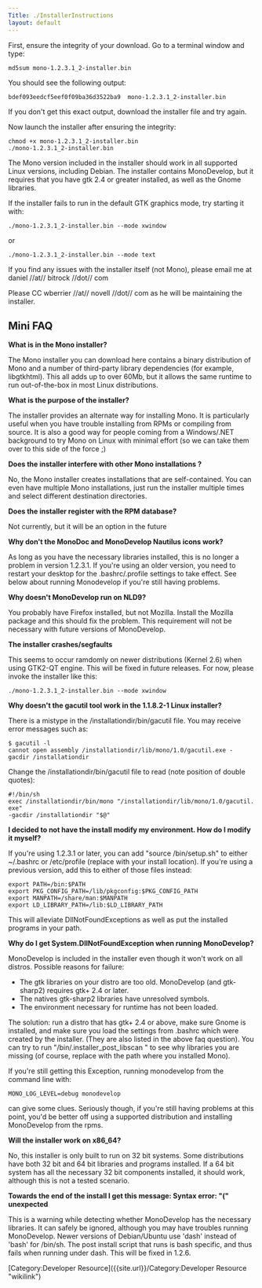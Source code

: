 ```yaml
---
Title: ./InstallerInstructions
layout: default
---
```


First, ensure the integrity of your download. Go to a terminal window
and type:

`md5sum mono-1.2.3.1_2-installer.bin`

You should see the following output:

`bdef093eedcf5eef0f09ba36d3522ba9  mono-1.2.3.1_2-installer.bin`

If you don't get this exact output, download the installer file and try
again.

Now launch the installer after ensuring the integrity:

`chmod +x mono-1.2.3.1_2-installer.bin`\
`./mono-1.2.3.1_2-installer.bin`

The Mono version included in the installer should work in all supported
Linux versions, including Debian. The installer contains MonoDevelop,
but it requires that you have gtk 2.4 or greater installed, as well as
the Gnome libraries.

If the installer fails to run in the default GTK graphics mode, try
starting it with:

`./mono-1.2.3.1_2-installer.bin --mode xwindow`

or

`./mono-1.2.3.1_2-installer.bin --mode text`

If you find any issues with the installer itself (not Mono), please
email me at daniel //at// bitrock //dot// com

Please CC wberrier //at// novell //dot// com as he will be maintaining
the installer.

Mini FAQ
--------

**What is in the Mono installer?**

The Mono installer you can download here contains a binary distribution
of Mono and a number of third-party library dependencies (for example,
libgtkhtml). This all adds up to over 60Mb, but it allows the same
runtime to run out-of-the-box in most Linux distributions.

**What is the purpose of the installer?**

The installer provides an alternate way for installing Mono. It is
particularly useful when you have trouble installing from RPMs or
compiling from source. It is also a good way for people coming from a
Windows/.NET background to try Mono on Linux with minimal effort (so we
can take them over to this side of the force ;)

**Does the installer interfere with other Mono installations ?**

No, the Mono installer creates installations that are self-contained.
You can even have multiple Mono installations, just run the installer
multiple times and select different destination directories.

**Does the installer register with the RPM database?**

Not currently, but it will be an option in the future

**Why don't the MonoDoc and MonoDevelop Nautilus icons work?**

As long as you have the necessary libraries installed, this is no longer
a problem in version 1.2.3.1. If you're using an older version, you need
to restart your desktop for the .bashrc/.profile settings to take
effect. See below about running Monodevelop if you're still having
problems.

**Why doesn't MonoDevelop run on NLD9?**

You probably have Firefox installed, but not Mozilla. Install the
Mozilla package and this should fix the problem. This requirement will
not be necessary with future versions of MonoDevelop.

**The installer crashes/segfaults**

This seems to occur ramdomly on newer distributions (Kernel 2.6) when
using GTK2-QT engine. This will be fixed in future releases. For now,
please invoke the installer like this:

`./mono-1.2.3.1_2-installer.bin --mode xwindow`

**Why doesn't the gacutil tool work in the 1.1.8.2-1 Linux installer?**

There is a mistype in the /installationdir/bin/gacutil file. You may
receive error messages such as:

`$ gacutil -l`\
`cannot open assembly /installationdir/lib/mono/1.0/gacutil.exe -gacdir /installationdir`

Change the /installationdir/bin/gacutil file to read (note position of
double quotes):

`#!/bin/sh`\
`exec /installationdir/bin/mono "/installationdir/lib/mono/1.0/gacutil.exe"`\
`-gacdir /installationdir "$@"`

**I decided to not have the install modify my environment. How do I
modify it myself?**

If you're using 1.2.3.1 or later, you can add "source
<installdir>/bin/setup.sh" to either \~/.bashrc or /etc/profile (replace
<installdir> with your install location). If you're using a previous
version, add this to either of those files instead:

`export PATH=`<installdir>`/bin:$PATH`\
`export PKG_CONFIG_PATH=`<installdir>`/lib/pkgconfig:$PKG_CONFIG_PATH`\
`export MANPATH=`<installdir>`/share/man:$MANPATH`\
`export LD_LIBRARY_PATH=`<installdir>`/lib:$LD_LIBRARY_PATH`

This will alleviate DllNotFoundExceptions as well as put the installed
programs in your path.

**Why do I get System.DllNotFoundException when running MonoDevelop?**

MonoDevelop is included in the installer even though it won't work on
all distros. Possible reasons for failure:

-   The gtk libraries on your distro are too old. MonoDevelop (and
    gtk-sharp2) requires gtk+ 2.4 or later.
-   The natives gtk-sharp2 libraries have unresolved symbols.
-   The environment necessary for runtime has not been loaded.

The solution: run a distro that has gtk+ 2.4 or above, make sure Gnome
is installed, and make sure you load the settings from .bashrc which
were created by the installer. (They are also listed in the above faq
question). You can try to run
"<install dir>/bin/.installer\_post\_libscan <install dir>" to see why
libraries you are missing (of course, replace <install dir> with the
path where you installed Mono).

If you're still getting this Exception, running monodevelop from the
command line with:

`MONO_LOG_LEVEL=debug monodevelop`

can give some clues. Seriously though, if you're still having problems
at this point, you'd be better off using a supported distribution and
installing MonoDevelop from the rpms.

**Will the installer work on x86\_64?**

No, this installer is only built to run on 32 bit systems. Some
distributions have both 32 bit and 64 bit libraries and programs
installed. If a 64 bit system has all the necessary 32 bit components
installed, it should work, although this is not a tested scenario.

**Towards the end of the install I get this message: Syntax error: "("
unexpected**

This is a warning while detecting whether MonoDevelop has the necessary
libraries. It can safely be ignored, although you may have troubles
running MonoDevelop. Newer versions of Debian/Ubuntu use 'dash' instead
of 'bash' for /bin/sh. The post install script that runs is bash
specific, and thus fails when running under dash. This will be fixed in
1.2.6.

[Category:Developer Resource]({{site.url}}/Category:Developer Resource "wikilink")
